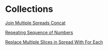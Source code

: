 


# Collections


[Join Multiple Spreads Concat](JoinMultipleSpreadsConcat.md)

[Repeating Sequence of Numbers](RepeatingSequenzNumbers.md)

[Replace Multiple Slices in Spread With For Each](ReplaceMultipleSlicesSpreadForEach.md)